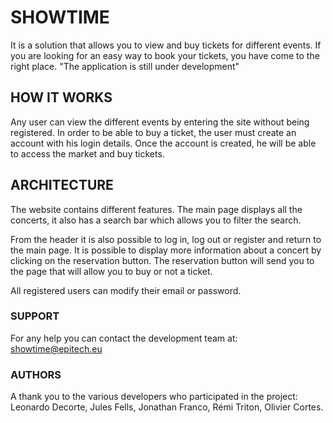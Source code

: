# SHOWTIME
It is a solution that allows you to view and buy tickets for different events.
If you are looking for an easy way to book your tickets, you have come to the right place.
"The application is still under development"

## HOW IT WORKS
Any user can view the different events by entering the site without being registered.
In order to be able to buy a ticket, the user must create an account with his login details.
Once the account is created, he will be able to access the market and buy tickets.

## ARCHITECTURE
The website contains different features.
The main page displays all the concerts, it also has a search bar which allows you to filter the search.

From the header it is also possible to log in, log out or register and return to the main page.
It is possible to display more information about a concert by clicking on the reservation button.
The reservation button will send you to the page that will allow you to buy or not a ticket.

All registered users can modify their email or password.

### SUPPORT
For any help you can contact the development team at: showtime@epitech.eu

### AUTHORS
A thank you to the various developers who participated in the project:
Leonardo Decorte, Jules Fells, Jonathan Franco, Rémi Triton, Olivier Cortes.
